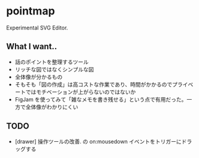 # pointmap
Experimental SVG Editor.

## What I want..

- 話のポイントを整理するツール
- リッチな図ではなくシンプルな図
- 全体像が分かるもの
- そもそも「図の作成」は高コストな作業であり、時間がかかるのでプライベートではモチベーションが上がらないのではないか
- FigJam を使ってみて「雑なメモを書き残せる」という点で有用だった。一方で全体像がわかりにくい

## TODO
- [drawer] 操作ツールの改善. <rect> の on:mousedown イベントをトリガーにドラッグする
